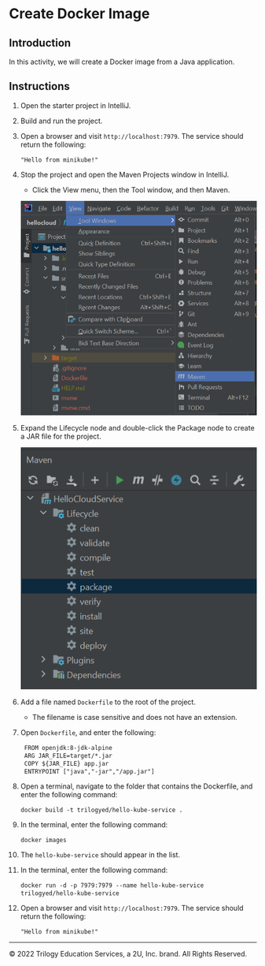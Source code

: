 # Create Docker Image

## Introduction

In this activity, we will create a Docker image from a Java application.

## Instructions

1. Open the starter project in IntelliJ.

2. Build and run the project.

3. Open a browser and visit `http://localhost:7979`. The service should return the following:

    ```
    "Hello from minikube!"
    ```

4. Stop the project and open the Maven Projects window in IntelliJ.

    - Click the View menu, then the Tool window, and then Maven.

    ![Image displaying "Maven" menu option](./images/ViewMavenWindow.png)

5. Expand the Lifecycle node and double-click the Package node to create a JAR file for the project.

    ![Image displaying Maven create package screen](./images/MavenCreateJar.png)

6. Add a file named `Dockerfile` to the root of the project.

    - The filename is case sensitive and does not have an extension.

7. Open `Dockerfile`, and enter the following:

   ```
    FROM openjdk:8-jdk-alpine
    ARG JAR_FILE=target/*.jar
    COPY ${JAR_FILE} app.jar
    ENTRYPOINT ["java","-jar","/app.jar"]
   ```

8. Open a terminal, navigate to the folder that contains the Dockerfile, and enter the following command:

    ```
    docker build -t trilogyed/hello-kube-service .
    ```

9. In the terminal, enter the following command:

    ```
    docker images
    ```

10. The `hello-kube-service` should appear in the list.

11. In the terminal, enter the following command:

    ```
    docker run -d -p 7979:7979 --name hello-kube-service trilogyed/hello-kube-service
    ```

12. Open a browser and visit `http://localhost:7979`. The service should return the following:

    ```
    "Hello from minikube!"
    ```

---

© 2022 Trilogy Education Services, a 2U, Inc. brand. All Rights Reserved.
